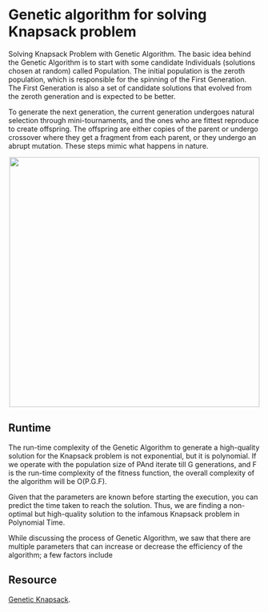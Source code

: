 # Genetic algorithm for solving Knapsack problem

Solving Knapsack Problem with Genetic Algorithm.
The basic idea behind the Genetic Algorithm is to start with some candidate Individuals (solutions chosen at random) called Population. The initial population is the zeroth population, which is responsible for the spinning of the First Generation. The First Generation is also a set of candidate solutions that evolved from the zeroth generation and is expected to be better.

To generate the next generation, the current generation undergoes natural selection through mini-tournaments, and the ones who are fittest reproduce to create offspring. The offspring are either copies of the parent or undergo crossover where they get a fragment from each parent, or they undergo an abrupt mutation. These steps mimic what happens in nature.

<p align="center">
  <img src="https://user-images.githubusercontent.com/4745789/156874170-608cd9a4-6241-4882-b123-658d14a64c89.png" width="500" />
</p>

## Runtime

The run-time complexity of the Genetic Algorithm to generate a high-quality solution for the Knapsack problem is not exponential, but it is polynomial. If we operate with the population size of PAnd iterate till G generations, and F is the run-time complexity of the fitness function, the overall complexity of the algorithm will be O(P.G.F).

Given that the parameters are known before starting the execution, you can predict the time taken to reach the solution. Thus, we are finding a non-optimal but high-quality solution to the infamous Knapsack problem in Polynomial Time.

While discussing the process of Genetic Algorithm, we saw that there are multiple parameters that can increase or decrease the efficiency of the algorithm; a few factors include

## Resource

[Genetic Knapsack](https://arpitbhayani.me/blogs/genetic-knapsack).
